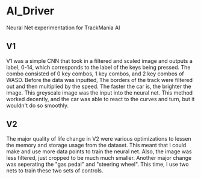 # AI_Driver
Neural Net experimentation for TrackMania AI

## V1
V1 was a simple CNN that took in a filtered and scaled image and outputs a label, 0-14, which corresponds to the label of the keys being pressed. The combo consisted of 0 key combos, 1 key combos, and 2 key combos of WASD. Before the data was inputted, The borders of the track were filtered out and then multiplied by the speed. The faster the car is, the brighter the image. This greyscale image was the input into the neural net. This method worked decently, and the car was able to react to the curves and turn, but it wouldn't do so smoothly.

## V2
The major quality of life change in V2 were various optimizations to lessen the memory and storage usage from the dataset. This meant that I could make and use more data points to train the neural net. Also, the image was less filtered, just cropped to be much much smaller. Another major change was seperating the "gas pedal" and "steering wheel". This time, I use two nets to train these two sets of controls.
